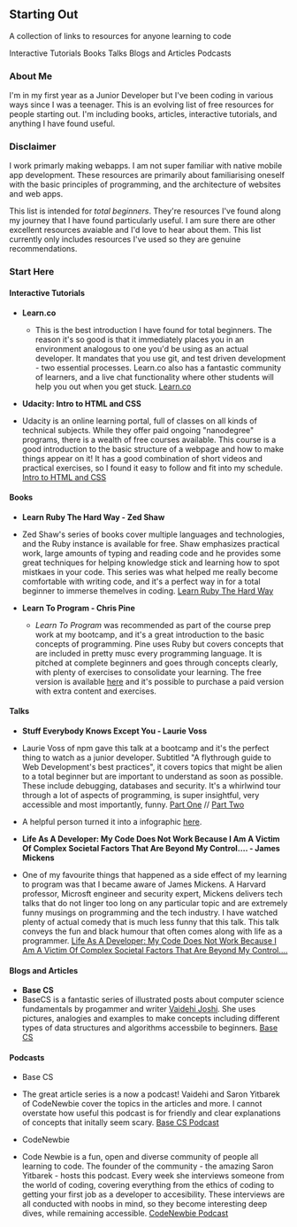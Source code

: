 ## Starting Out
A collection of links to resources for anyone learning to code

Interactive Tutorials
Books
Talks
Blogs and Articles
Podcasts


### About Me

I'm in my first year as a Junior Developer but I've been coding in various ways since I was a teenager.
This is an evolving list of free resources for people starting out. I'm including books, articles, interactive tutorials, and anything I have found useful.


### Disclaimer
I work primarly making webapps. I am not super familiar with native mobile app development. These resources are primarily about familiarising oneself with the basic principles of programming, and the architecture of websites and web apps.

This list is intended for *total beginners*. They're resources I've found along my journey that I have found particularly useful. I am sure there are other excellent resources avaiable and I'd love to hear about them. This list currently only includes resources I've used so they are genuine recommendations.

### Start Here

#### Interactive Tutorials

* **Learn.co**
  * This is the best introduction I have found for total beginners. The reason it's so good is that it immediately places you in an environment analogous to one you'd be using as an actual developer. It mandates that you use git, and test driven development - two essential processes. Learn.co also has a fantastic community of learners, and a live chat functionality where other students will help you out when you get stuck. [Learn.co](https://learn.co/sign_up)


* **Udacity: Intro to HTML and CSS**
 * Udacity is an online learning portal, full of classes on all kinds of technical subjects. While they offer paid ongoing "nanodegree" programs, there is a wealth of free courses available. This course is a good introduction to the basic structure of a webpage and how to make things appear on it! It has a good combination of short videos and practical exercises, so I found it easy to follow and fit into my schedule.
 [Intro to HTML and CSS](https://eu.udacity.com/course/intro-to-html-and-css--ud304)


#### Books
* **Learn Ruby The Hard Way - Zed Shaw**
 * Zed Shaw's series of books cover multiple languages and technologies, and the Ruby instance is available for free. Shaw emphasizes practical work, large amounts of typing and reading code and he provides some great techniques for helping knowledge stick and learning how to spot mistkaes in your code. This series was what helped me really become comfortable with writing code, and it's a perfect way in for a total beginner to immerse themelves in coding. [Learn Ruby The Hard Way](https://learnrubythehardway.org/book/)

 * **Learn To Program - Chris Pine**
   * *Learn To Program* was recommended as part of the course prep work at my bootcamp, and it's a great introduction to the basic concepts of programming. Pine uses Ruby but covers concepts that are included in pretty musc every programming language. It is pitched at complete beginners and goes through concepts clearly, with plenty of exercises to consolidate your learning. The free version is available [here](https://pine.fm/LearnToProgram/) and it's possible to purchase a paid version with extra content and exercises.




#### Talks
* **Stuff Everybody Knows Except You - Laurie Voss**
 * Laurie Voss of npm gave this talk at a bootcamp and it's the perfect thing to watch as a junior developer. Subtitled "A flythrough guide to Web Development's best practices", it covers topics that might be alien to a total beginner but are important to understand as soon as possible. These include debugging, databases and security. It's a whirlwind tour through a lot of aspects of programming, is super insightful, very accessible and most importantly, funny. [Part One](https://www.youtube.com/watch?v=JIJZnF_L5KI) // [Part Two](https://www.youtube.com/watch?v=4H8VTCSbYQg)
 * A helpful person turned it into a infographic [here](https://www.hackreactor.com/blog/infographic-laurie-voss-things-everyone-knows-except-you).


* **Life As A Developer: My Code Does Not Work Because I Am A Victim Of Complex Societal Factors That Are Beyond My Control…. - James Mickens**
 * One of my favourite things that happened as a side effect of my learning to program was that I became aware of James Mickens. A Harvard professor, Microsft engineer and security expert, Mickens delivers tech talks that do not linger too long on any particular topic and are extremely funny musings on programming and the tech industry. I have watched plenty of actual comedy that is much less funny that this talk. This talk conveys the fun and black humour that often comes along with life as a programmer. [Life As A Developer: My Code Does Not Work Because I Am A Victim Of Complex Societal Factors That Are Beyond My Control….](https://vimeo.com/180568023)


#### Blogs and Articles
* **Base CS**
 * BaseCS is a fantastic series of illustrated posts about computer science fundamentals by progammer and writer [Vaidehi Joshi](https://twitter.com/vaidehijoshi). She uses pictures, analogies and examples to make concepts including different types of data structures and algorithms accessbile to beginners. [Base CS](https://medium.com/basecs)

#### Podcasts
* Base CS
 * The great article series is a now a podcast! Vaidehi and Saron Yitbarek of CodeNewbie cover the topics in the articles and more. I cannot overstate how useful this podcast is for friendly and clear explanations of concepts that initally seem scary. [Base CS Podcast](https://www.codenewbie.org/basecs)

* CodeNewbie
 * Code Newbie is a fun, open and diverse community of people all learning to code. The founder of the community - the amazing Saron Yitbarek - hosts this podcast. Every week she interviews someone from the world of coding, covering everything from the ethics of coding to getting your first job as a developer to accesibility. These interviews are all conducted with noobs in mind, so they become interesting deep dives, while remaining accessible. [CodeNewbie Podcast](https://www.codenewbie.org/podcast) 
